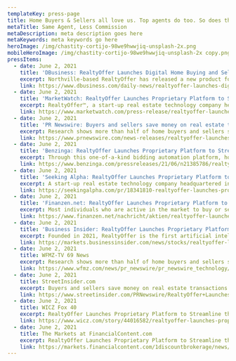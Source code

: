 ```yaml
---
templateKey: press-page
title: Home Buyers & Sellers all love us. Top agents do too. So does the press.
metaTitle: Same Agent, Less Commission
metaDescription: meta description goes here
metaKeywords: meta keywords go here
heroImage: /img/chastity-cortijo-98we9hwwjiq-unsplash-2x.png
mobileHeroImage: /img/chastity-cortijo-98we9hwwjiq-unsplash-2x copy.png
pressItems:
  - date: June 2, 2021
    title: 'DBusiness: RealtyOffer Launches Digital Home Buying and Selling Process Through New Bidding Platform'
    excerpt: Northville-based RealtyOffer has released a new product for the home buying and selling process via the development of a digitalized bidding platform that implements the use of artificial intelligence to efficiently connect buyers and sellers to agents with pre-negotiated terms.
    link: https://www.dbusiness.com/daily-news/realtyoffer-launches-digital-home-buying-and-selling-process-through-new-bidding-platform/
  - date: June 2, 2021
    title: 'MarketWatch: RealtyOffer Launches Proprietary Platform to Streamline the Home Buying and Selling Process'
    excerpt: RealtyOffer™, a start-up real estate technology company headquartered in Northville, Michigan, has launched the only artificially intelligent, digitized online bidding platform to connect home buyers and sellers to an agent with pre-negotiated terms and conditions. Through RealtyOffer, all parties involved save money on the real estate transaction, making them more competitive in today's unprecedented market.
    link: https://www.marketwatch.com/press-release/realtyoffer-launches-proprietary-platform-to-streamline-the-home-buying-and-selling-process-2021-06-02
  - date: June 2, 2021
    title: 'PR Newswire: Buyers and sellers save money on real estate transactions'
    excerpt: Research shows more than half of home buyers and sellers select a realtor through a random online search, and most do not negotiate the terms of their relationship because they don't know it's an option. As a result, RealtyOffer was created to empower and educate consumers entering the market and help streamline the historically stressful process of making one of the largest transactions in an individual's life.
    link: https://www.prnewswire.com/news-releases/realtyoffer-launches-proprietary-platform-to-streamline-the-home-buying-and-selling-process-301303683.html
  - date: June 2, 2021
    title: 'Benzinga: RealtyOffer Launches Proprietary Platform to Streamline the Home Buying and Selling Process'
    excerpt: Through this one-of-a-kind bidding automation platform, homebuyers and sellers in search of an agent provide background on their home search or the home they're selling. Top-rated, certified and vetted agents in the area then bid on their business by lowering their commission rate for the seller or offering part of their commission toward the buyer's closing costs.
    link: https://www.benzinga.com/pressreleases/21/06/n21385786/realtyoffer-launches-proprietary-platform-to-streamline-the-home-buying-and-selling-process
  - date: June 2, 2021
    title: 'Seeking Alpha: RealtyOffer Launches Proprietary Platform to Streamline the Home Buying and Selling Process'
    excerpt: A start-up real estate technology company headquartered in Northville, Michigan, has launched the only artificially intelligent, digitized online bidding platform to connect home buyers and sellers to an agent with pre-negotiated terms and conditions.
    link: https://seekingalpha.com/pr/18341810-realtyoffer-launches-proprietary-platform-to-streamline-home-buying-and-selling-process
  - date: June 2, 2021
    title: 'Finanzen.net: RealtyOffer Launches Proprietary Platform to Streamline the Home Buying and Selling Process'
    excerpt: Most individuals who are active in the market to buy or sell a home don't realize that the average 6-8 percent agent commission rates on a real estate transaction are negotiable, said Thea Tuto, co-founder & CEO of RealtyOffer.
    link: https://www.finanzen.net/nachricht/aktien/realtyoffer-launches-proprietary-platform-to-streamline-the-home-buying-and-selling-process-10198844
  - date: June 2, 2021
    title: 'Business Insider: RealtyOffer Launches Proprietary Platform to Streamline the Home Buying and Selling Process'
    excerpt: Founded in 2021, RealtyOffer is the first artificial intelligence, digitized platform of its kind designed to educate and empower the consumer and connect them with top-rated certified agents, while saving them thousands of dollars through the process.
    link: https://markets.businessinsider.com/news/stocks/realtyoffer-launches-proprietary-platform-to-streamline-the-home-buying-and-selling-process-1030486626
  - date: June 2, 2021
    title: WFMZ-TV 69 News
    excerpt: Research shows more than half of home buyers and sellers select a realtor through a random online search, and most do not negotiate the terms of their relationship because they don't know it's an option. As a result, RealtyOffer was created to empower and educate consumers entering the market and help streamline the historically stressful process of making one of the largest transactions in an individual's life.
    link: https://www.wfmz.com/news/pr_newswire/pr_newswire_technology/realtyoffer-launches-proprietary-platform-to-streamline-the-home-buying-and-selling-process/article_a14d2ec8-d64b-5136-90fc-22d56441dbe9.html
  - date: June 2, 2021
    title: StreetInsider.com
    excerpt: Buyers and sellers save money on real estate transactions
    link: https://www.streetinsider.com/PRNewswire/RealtyOffer+Launches+Proprietary+Platform+to+Streamline+the+Home+Buying+and+Selling+Process/18507453.html
  - date: June 2, 2021
    title: WICZ Fox 40
    excerpt: RealtyOffer Launches Proprietary Platform to Streamline the Home Buying and Selling Process
    link: https://www.wicz.com/story/44016582/realtyoffer-launches-proprietary-platform-to-streamline-the-home-buying-and-selling-process
  - date: June 2, 2021
    title: The Markets at FinancialContent.com
    excerpt: RealtyOffer Launches Proprietary Platform to Streamline the Home Buying and Selling Process
    link: https://markets.financialcontent.com/1discountbrokerage/news/read/41417257
---
```

